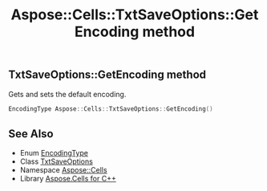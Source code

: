 ﻿---
title: Aspose::Cells::TxtSaveOptions::GetEncoding method
linktitle: GetEncoding
second_title: Aspose.Cells for C++ API Reference
description: 'Aspose::Cells::TxtSaveOptions::GetEncoding method. Gets and sets the default encoding in C++.'
type: docs
weight: 1000
url: /cpp/aspose.cells/txtsaveoptions/getencoding/
---
## TxtSaveOptions::GetEncoding method


Gets and sets the default encoding.

```cpp
EncodingType Aspose::Cells::TxtSaveOptions::GetEncoding()
```

## See Also

* Enum [EncodingType](../../encodingtype/)
* Class [TxtSaveOptions](../)
* Namespace [Aspose::Cells](../../)
* Library [Aspose.Cells for C++](../../../)
